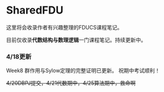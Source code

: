 # SharedFDU
这里将会收录作者有兴趣整理的FDUCS课程笔记。

目前仅收录**代数结构与数理逻辑**一门课程笔记。持续更新中。

### 4/18更新
Week8 群作用与Sylow定理的完整证明已更新。
祝期中考试顺利！

~~4/20DBPJ提交，4/21代数期中，4/25算法期中，救命啊~~
